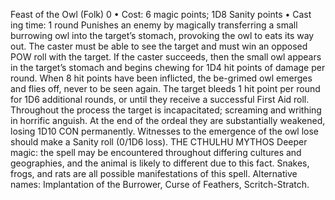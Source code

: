 Feast of the Owl (Folk) 0
• Cost:  6 magic points; 1D8 Sanity points
•
 Cast
ing time: 1 round
Punishes an enemy by magically transferring a small 
burrowing owl into the target’s stomach, provoking the 
owl to eats its way out. The caster must be able to see the 
target and must win an opposed POW roll with the target. 
If the caster succeeds, then the small owl appears in the 
target’s stomach and begins chewing for 1D4 hit points of 
damage per round. When 8 hit points have been inflicted, 
the be-grimed owl emerges and flies off, never to be seen 
again. The target bleeds 1 hit point per round for 1D6 
additional rounds, or until they receive a successful First 
Aid roll. Throughout the process the target is incapacitated; 
screaming and writhing in horrific anguish. At the end of 
the ordeal they are substantially weakened, losing 1D10 
CON permanently. Witnesses to the emergence of the owl 
lose should make a Sanity roll (0/1D6 loss). 
THE CTHULHU MYTHOS
Deeper magic: the spell may be encountered throughout 
differing cultures and geographies, and the animal is likely 
to different due to this fact. Snakes, frogs, and rats are all 
possible manifestations of this spell.
Alternative names: Implantation of the Burrower, Curse of 
Feathers, Scritch-Stratch.

